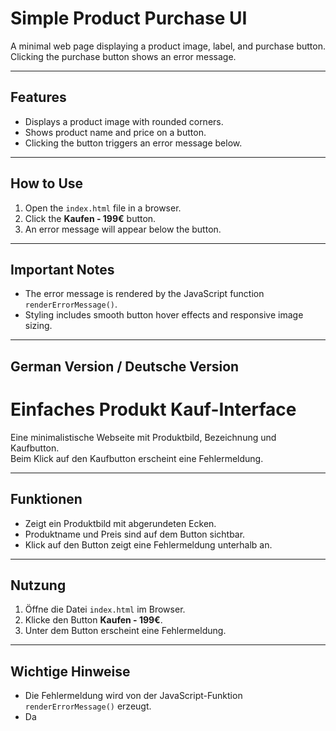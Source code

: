 # Simple Product Purchase UI

A minimal web page displaying a product image, label, and purchase button.  
Clicking the purchase button shows an error message.

---

## Features

- Displays a product image with rounded corners.  
- Shows product name and price on a button.  
- Clicking the button triggers an error message below.

---

## How to Use

1. Open the `index.html` file in a browser.  
2. Click the **Kaufen - 199€** button.  
3. An error message will appear below the button.

---

## Important Notes

- The error message is rendered by the JavaScript function `renderErrorMessage()`.  
- Styling includes smooth button hover effects and responsive image sizing.

---

## German Version / Deutsche Version

# Einfaches Produkt Kauf-Interface

Eine minimalistische Webseite mit Produktbild, Bezeichnung und Kaufbutton.  
Beim Klick auf den Kaufbutton erscheint eine Fehlermeldung.

---

## Funktionen

- Zeigt ein Produktbild mit abgerundeten Ecken.  
- Produktname und Preis sind auf dem Button sichtbar.  
- Klick auf den Button zeigt eine Fehlermeldung unterhalb an.

---

## Nutzung

1. Öffne die Datei `index.html` im Browser.  
2. Klicke den Button **Kaufen - 199€**.  
3. Unter dem Button erscheint eine Fehlermeldung.

---

## Wichtige Hinweise

- Die Fehlermeldung wird von der JavaScript-Funktion `renderErrorMessage()` erzeugt.  
- Da
